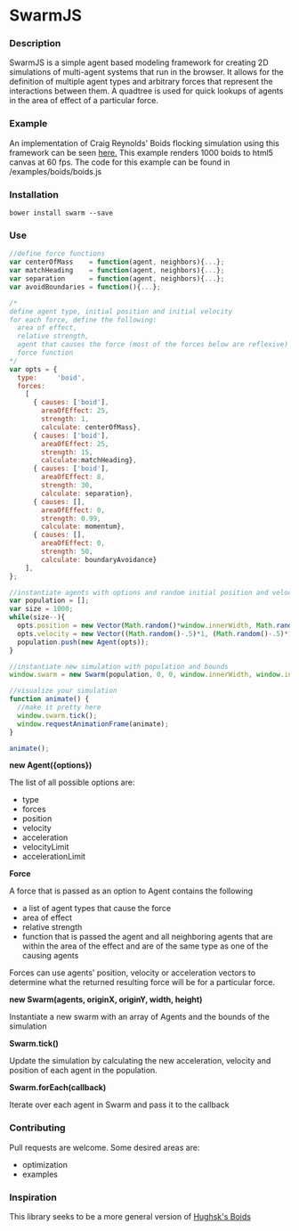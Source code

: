 SwarmJS
=======

### Description

SwarmJS is a simple agent based modeling framework for creating 2D simulations of multi-agent systems that run in the browser.  It allows for the definition of multiple agent types and arbitrary forces that represent the interactions between them.  A quadtree is used for quick lookups of agents in the area of effect of a particular force.

### Example

An implementation of Craig Reynolds' Boids flocking simulation using this framework can be seen [here.](http://jrhdoty.github.io/SwarmJS/)  This example renders 1000 boids to html5 canvas at 60 fps.  The code for this example can be found in /examples/boids/boids.js

### Installation
```bower install swarm --save```

### Use

``` javascript
//define force functions
var centerOfMass    = function(agent, neighbors){...};
var matchHeading    = function(agent, neighbors){...};
var separation      = function(agent, neighbors){...};
var avoidBoundaries = function(){...};

/*
define agent type, initial position and initial velocity
for each force, define the following:
  area of effect, 
  relative strength,
  agent that causes the force (most of the forces below are reflexive)
  force function
*/
var opts = {
  type:     'boid',
  forces: 
    [
      { causes: ['boid'],
        areaOfEffect: 25,
        strength: 1,
        calculate: centerOfMass}, 
      { causes: ['boid'],
        areaOfEffect: 25,
        strength: 15,
        calculate:matchHeading},
      { causes: ['boid'],
        areaOfEffect: 8,
        strength: 30,
        calculate: separation}, 
      { causes: [],
        areaOfEffect: 0,
        strength: 0.99,
        calculate: momentum}, 
      { causes: [],
        areaOfEffect: 0,
        strength: 50,
        calculate: boundaryAvoidance}
    ],
};

//instantiate agents with options and random initial position and velocity
var population = [];
var size = 1000;
while(size--){
  opts.position = new Vector(Math.random()*window.innerWidth, Math.random()*window.innerHeight);
  opts.velocity = new Vector((Math.random()-.5)*1, (Math.random()-.5)*1);
  population.push(new Agent(opts));
}

//instantiate new simulation with population and bounds
window.swarm = new Swarm(population, 0, 0, window.innerWidth, window.innerHeight);

//visualize your simulation 
function animate() {
  //make it pretty here
  window.swarm.tick();
  window.requestAnimationFrame(animate);
}

animate();
```

**new Agent({options})**

The list of all possible options are:
- type
- forces
- position
- velocity
- acceleration
- velocityLimit
- accelerationLimit

**Force**

A force that is passed as an option to Agent contains the following
- a list of agent types that cause the force
- area of effect
- relative strength
- function that is passed the agent and all neighboring agents that are within the area of the effect and are of the same type as one of the causing agents

Forces can use agents' position, velocity or acceleration vectors to determine what the returned resulting force will be for a particular force.

**new Swarm(agents, originX, originY, width, height)**

Instantiate a new swarm with an array of Agents and the bounds of the simulation

**Swarm.tick()**

Update the simulation by calculating the new acceleration, velocity and position of each agent in the population.

**Swarm.forEach(callback)**

Iterate over each agent in Swarm and pass it to the callback 

### Contributing
Pull requests are welcome.  Some desired areas are:
- optimization
- examples

### Inspiration
This library seeks to be a more general version of [Hughsk's Boids](https://github.com/hughsk/boids)

